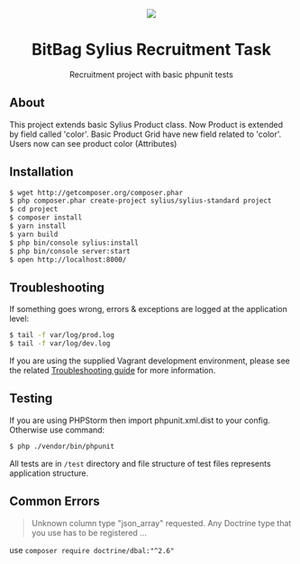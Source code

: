 <p align="center">
    <a href="https://sylius.com" target="_blank">
        <img src="https://demo.sylius.com/assets/shop/img/logo.png" />
    </a>
</p>

<h1 align="center">BitBag Sylius Recruitment Task</h1>

<p align="center">Recruitment project with basic phpunit tests</p>

About
-----
This project extends basic Sylius Product class. Now Product is extended by field called 'color'. Basic Product Grid have new field related to 'color'. Users now can see product color (Attributes)


Installation
------------

```bash
$ wget http://getcomposer.org/composer.phar
$ php composer.phar create-project sylius/sylius-standard project
$ cd project
$ composer install
$ yarn install
$ yarn build
$ php bin/console sylius:install
$ php bin/console server:start
$ open http://localhost:8000/
```

Troubleshooting
---------------

If something goes wrong, errors & exceptions are logged at the application level:

```bash
$ tail -f var/log/prod.log
$ tail -f var/log/dev.log
```

If you are using the supplied Vagrant development environment, please see the related [Troubleshooting guide](etc/vagrant/README.md#Troubleshooting) for more information.

Testing
---------------

If you are using PHPStorm then import phpunit.xml.dist to your config. 
Otherwise use command:
```bash
$ php ./vendor/bin/phpunit
```

All tests are in `/test` directory and file structure of test files represents application structure.  


Common Errors
---------------

> Unknown column type "json_array" requested. Any Doctrine type that you use has to be registered ... 

use `composer require doctrine/dbal:"^2.6"`
